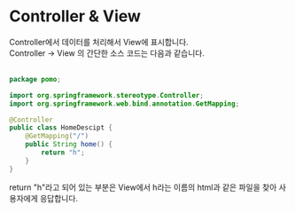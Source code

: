 # Controller & View
Controller에서 데이터를 처리해서 View에 표시합니다.<br/>
Controller -> View 의 간단한 소스 코드는 다음과 같습니다.<br/><br/>

```java
package pomo;

import org.springframework.stereotype.Controller;
import org.springframework.web.bind.annotation.GetMapping;

@Controller
public class HomeDescipt {
	@GetMapping("/")
	public String home() {
		return "h";
	}
}
```
return "h"라고 되어 있는 부분은 View에서 h라는 이름의 html과 같은 파일을 찾아 사용자에게 응답합니다.
